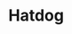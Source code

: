 # Hatdog


<html>
<head>
<title>Pancit Canton sa ref<title/>
<head/>
<body>
<ol>
<li/>Buy the Canton on Paper Mart or national Book store
<li/>Prepare 100° boiling water,dip finger to check
<li/>Tinatamad na ako,check mo nalang sa youtube
